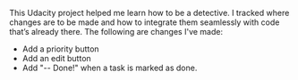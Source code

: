 This Udacity project helped me learn how to be a detective. I tracked where changes are to be made and how to integrate them seamlessly with code that’s already there.
The following are changes I've made:
- Add a priority button 
- Add an edit button 
- Add "-- Done!" when a task is marked as done.
